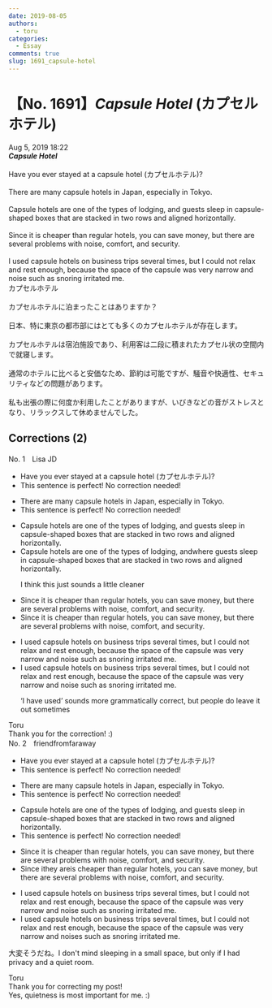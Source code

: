 ```yaml
---
date: 2019-08-05
authors:
  - toru
categories:
  - Essay
comments: true
slug: 1691_capsule-hotel
---
```


# 【No. 1691】<strong><em>Capsule Hotel</strong></em> (カプセルホテル)
<div class="date">Aug 5, 2019 18:22</div>
<div id="post"><div id="body_show_ori">
<strong><em>Capsule Hotel</strong></em><br/><br/>Have you ever stayed at a capsule hotel (カプセルホテル)?<br/><br/>There are many capsule hotels in Japan, especially in Tokyo.<br/><br/>Capsule hotels are one of the types of lodging, and guests sleep in capsule-shaped boxes that are stacked in two rows and aligned horizontally.<br/><br/>Since it is cheaper than regular hotels, you can save money, but there are several problems with noise, comfort, and security.<br/><br/>I used capsule hotels on business trips several times, but I could not relax and rest enough, because the space of the capsule was very narrow and noise such as snoring irritated me.
</div></div>

<!-- more -->

<div id="post_ja"><div id="body_show_mo">
カプセルホテル<br/><br/>カプセルホテルに泊まったことはありますか？<br/><br/>日本、特に東京の都市部にはとても多くのカプセルホテルが存在します。<br/><br/>カプセルホテルは宿泊施設であり、利用客は二段に積まれたカプセル状の空間内で就寝します。<br/><br/>通常のホテルに比べると安価なため、節約は可能ですが、騒音や快適性、セキュリティなどの問題があります。<br/><br/>私も出張の際に何度か利用したことがありますが、いびきなどの音がストレスとなり、リラックスして休めませんでした。
</div></div>

## Corrections (2)
<div id="block"><div class="first_name"> No. 1　<span class="just_name">Lisa JD</span></div><div id="block2">
<ul class="correction_field">
<li class="incorrect">Have you ever stayed at a capsule hotel (カプセルホテル)?</li>
<li class="corrected perfect">This sentence is perfect! No correction needed!</li>
</ul>
<ul class="correction_field">
<li class="incorrect">There are many capsule hotels in Japan, especially in Tokyo.</li>
<li class="corrected perfect">This sentence is perfect! No correction needed!</li>
</ul>
<ul class="correction_field">
<li class="incorrect">Capsule hotels are one of the types of lodging, and guests sleep in capsule-shaped boxes that are stacked in two rows and aligned horizontally.</li>
<li class="corrected correct">
Capsule hotels are one <span class="f_gray"><span class="sline">of </span></span>t<span class="f_gray"><span class="sline">he t</span></span>ype<span class="f_gray"><span class="sline">s</span></span> of lodging<span class="f_gray"><span class="sline">,</span></span> <span class="f_gray"><span class="sline">and</span></span><span class="f_red">where</span> guests sleep in capsule-shaped boxes that are stacked in two rows and aligned horizontally.
<p class="correction_comment">I think this just sounds a little cleaner</p>
</li>
</ul>
<ul class="correction_field">
<li class="incorrect">Since it is cheaper than regular hotels, you can save money, but there are several problems with noise, comfort, and security.</li>
<li class="corrected correct">
Since it is cheaper than regular hotels<span class="f_gray"><span class="sline">,</span></span> you can save money<span class="f_gray"><span class="sline">,</span></span> but there are several problems with noise, comfort, and security.
</li>
</ul>
<ul class="correction_field">
<li class="incorrect">I used capsule hotels on business trips several times, but I could not relax and rest enough, because the space of the capsule was very narrow and noise such as snoring irritated me.</li>
<li class="corrected correct">
I used capsule hotels on business trips several times, but I could not relax and rest enough, because the <span class="f_gray"><span class="sline">spa</span></span>c<span class="f_gray"><span class="sline">e of the c</span></span>apsule was very narrow and noise such as snoring irritated me.
<p class="correction_comment">‘I have used’ sounds more grammatically correct, but people do leave it out sometimes</p>
</li>
</ul>
</div><div class="name"><span class="just_name">Toru</span><br>
Thank you for the correction! :)
</div>
</div>
<div id="block"><div class="first_name"> No. 2　<span class="just_name">friendfromfaraway</span></div><div id="block2">
<ul class="correction_field">
<li class="incorrect">Have you ever stayed at a capsule hotel (カプセルホテル)?</li>
<li class="corrected perfect">This sentence is perfect! No correction needed!</li>
</ul>
<ul class="correction_field">
<li class="incorrect">There are many capsule hotels in Japan, especially in Tokyo.</li>
<li class="corrected perfect">This sentence is perfect! No correction needed!</li>
</ul>
<ul class="correction_field">
<li class="incorrect">Capsule hotels are one of the types of lodging, and guests sleep in capsule-shaped boxes that are stacked in two rows and aligned horizontally.</li>
<li class="corrected perfect">This sentence is perfect! No correction needed!</li>
</ul>
<ul class="correction_field">
<li class="incorrect">Since it is cheaper than regular hotels, you can save money, but there are several problems with noise, comfort, and security.</li>
<li class="corrected correct">
Since <span class="f_gray"><span class="sline">i</span></span>t<span class="f_red">hey</span> <span class="f_red">are</span><span class="f_gray"><span class="sline">is</span></span> cheaper than regular hotels, you can save money, but there are several problems with noise, comfort, and security.
</li>
</ul>
<ul class="correction_field">
<li class="incorrect">I used capsule hotels on business trips several times, but I could not relax and rest enough, because the space of the capsule was very narrow and noise such as snoring irritated me.</li>
<li class="corrected correct">
I used capsule hotels on business trips several times, but I could not relax and rest enough, because the space of the capsule was very narrow and noise<span class="f_red">s</span> such as snoring irritated me.
</li>
</ul>
<p class="comment_small">
 大変そうだね。I don't mind sleeping in a small space, but only if I had privacy and a quiet room.
</p>

</div><div class="name"><span class="just_name">Toru</span><br>
Thank you for correcting my post!<br/>Yes, quietness is most important for me. :)
</div>
</div>
